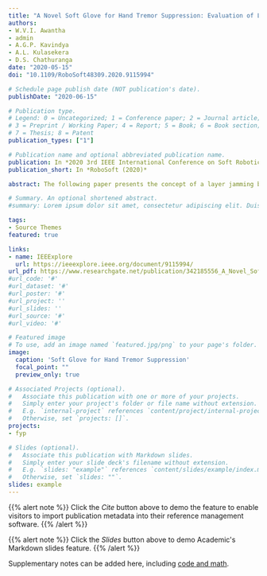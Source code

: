 ```yaml
---
title: "A Novel Soft Glove for Hand Tremor Suppression: Evaluation of Layer Jamming Actuator Placement"
authors:
- W.V.I. Awantha
- admin
- A.G.P. Kavindya
- A.L. Kulasekera
- D.S. Chathuranga
date: "2020-05-15"
doi: "10.1109/RoboSoft48309.2020.9115994"

# Schedule page publish date (NOT publication's date).
publishDate: "2020-06-15"

# Publication type.
# Legend: 0 = Uncategorized; 1 = Conference paper; 2 = Journal article;
# 3 = Preprint / Working Paper; 4 = Report; 5 = Book; 6 = Book section;
# 7 = Thesis; 8 = Patent
publication_types: ["1"]

# Publication name and optional abbreviated publication name.
publication: In *2020 3rd IEEE International Conference on Soft Robotics*
publication_short: In *RoboSoft (2020)*

abstract: The following paper presents the concept of a layer jamming based soft glove for hand tremor suppression, its implementation, validation of the soft glove for hand tremor suppression and evaluation of the effect of layer jamming actuator placement. Wearable tremor suppression devices can avoid the side effects which occur due to available medical treatments, but contemporary methods are bulky and negatively affects the voluntary motions of the hand. Hence, a soft tremor suppression device can be developed to overcome the issues faced in contemporary wearable devices. A hand tremor suppression device using layer jamming was proposed in the study. In this study, experimentation for the material selection for layer jamming elements, evaluation of the layer jamming element placement and validation of the soft glove were conducted to characterize and evaluate the performance of the soft glove. Layer jamming material selection was done by measuring the deflection against an applied load. The performance of the soft glove was evaluated by measuring the suppression of a simulated tremor for the dorsal and palmar configurations. Performance evaluation shows a maximum tremor reduction of 78.32% in the palmar side element configuration in comparison to 38.23% in the dorsal side. Performance evaluation shows promising results in the suppression of hand tremors using the proposed soft glove and the results suggest that the palmar side element configuration can achieve higher tremor reduction comparatively.

# Summary. An optional shortened abstract.
#summary: Lorem ipsum dolor sit amet, consectetur adipiscing elit. Duis posuere tellus ac convallis placerat. Proin tincidunt magna sed ex sollicitudin condimentum.

tags:
- Source Themes
featured: true

links:
- name: IEEExplore
  url: https://ieeexplore.ieee.org/document/9115994/
url_pdf: https://www.researchgate.net/publication/342185556_A_Novel_Soft_Glove_for_Hand_Tremor_Suppression_Evaluation_of_Layer_Jamming_Actuator_Placement
#url_code: '#'
#url_dataset: '#'
#url_poster: '#'
#url_project: ''
#url_slides: ''
#url_source: '#'
#url_video: '#'

# Featured image
# To use, add an image named `featured.jpg/png` to your page's folder. 
image:
  caption: 'Soft Glove for Hand Tremor Suppression'
  focal_point: ""
  preview_only: true

# Associated Projects (optional).
#   Associate this publication with one or more of your projects.
#   Simply enter your project's folder or file name without extension.
#   E.g. `internal-project` references `content/project/internal-project/index.md`.
#   Otherwise, set `projects: []`.
projects:
- fyp

# Slides (optional).
#   Associate this publication with Markdown slides.
#   Simply enter your slide deck's filename without extension.
#   E.g. `slides: "example"` references `content/slides/example/index.md`.
#   Otherwise, set `slides: ""`.
slides: example
---
```


{{% alert note %}}
Click the *Cite* button above to demo the feature to enable visitors to import publication metadata into their reference management software.
{{% /alert %}}

{{% alert note %}}
Click the *Slides* button above to demo Academic's Markdown slides feature.
{{% /alert %}}

Supplementary notes can be added here, including [code and math](https://sourcethemes.com/academic/docs/writing-markdown-latex/).

